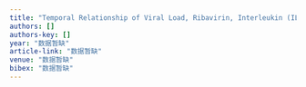 ```yaml
---
title: "Temporal Relationship of Viral Load, Ribavirin, Interleukin (IL)—6, IL-8, and Clinical Progression in Patients with Severe Acute Respiratory Syndrome"
authors: []
authors-key: []
year: "数据暂缺"
article-link: "数据暂缺"
venue: "数据暂缺"
bibex: "数据暂缺"
---
```

